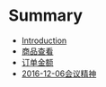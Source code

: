 # Summary

* [Introduction](README.md)
* [商品查看](communityshop/lookproduct.md )
* [订单金额](order/ordermoney.md )
* [2016-12-06会议精神](2016_12_06/promotion.md)
